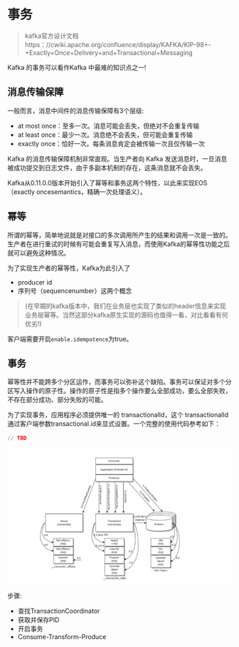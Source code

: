 # 事务
> kafka官方设计文档 https：//cwiki.apache.org/confluence/display/KAFKA/KIP-98+-+Exactly+Once+Delivery+and+Transactional+Messaging

Kafka 的事务可以看作Kafka 中最难的知识点之一!

## 消息传输保障
一般而言，消息中间件的消息传输保障有3个层级:
- at most once：至多一次。消息可能会丢失，但绝对不会重复传输
- at least once：最少一次。消息绝不会丢失，但可能会重复传输
- exactly once：恰好一次。每条消息肯定会被传输一次且仅传输一次

Kafka 的消息传输保障机制非常直观。当生产者向 Kafka 发送消息时，一旦消息被成功提交到日志文件，由于多副本机制的存在，这条消息就不会丢失。

Kafka从0.11.0.0版本开始引入了幂等和事务这两个特性，以此来实现EOS（exactly oncesemantics，精确一次处理语义）。

## 幂等
所谓的幂等，简单地说就是对接口的多次调用所产生的结果和调用一次是一致的。生产者在进行重试的时候有可能会重复写入消息，而使用Kafka的幂等性功能之后就可以避免这种情况。

为了实现生产者的幂等性，Kafka为此引入了
- producer id
- 序列号（sequencenumber）这两个概念
> (在早期的kafka版本中，我们在业务层也实现了类似的header信息来实现业务层幂等。当然这部分kafka原生实现的源码也值得一看，对比看看有何优劣!)

客户端需要开启`enable.idempotence`为true。

## 事务
幂等性并不能跨多个分区运作，而事务可以弥补这个缺陷。事务可以保证对多个分区写入操作的原子性。操作的原子性是指多个操作要么全部成功，要么全部失败，不存在部分成功、部分失败的可能。

为了实现事务，应用程序必须提供唯一的 transactionalId，这个 transactionalId 通过客户端参数transactional.id来显式设置。一个完整的使用代码参考如下：
```java
// TBD
```

![consumer-transform-producer-demo](../../../../../../../pictures/kafka/transaction-consumer-transform-producer-demo.png)

步骤:
- 查找TransactionCoordinator
- 获取并保存PID
- 开启事务
- Consume-Transform-Produce
